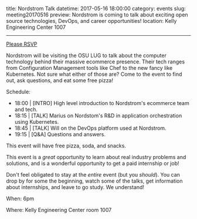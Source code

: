title: Nordstrom Talk
datetime: 2017-05-16 18:00:00
category: events
slug: meeting20170516
preview: Nordstrom is coming to talk about exciting open source technologies, DevOps, and career opportunities!
location: Kelly Engineering Center 1007

---

[Please RSVP](https://goo.gl/forms/mzcSMVtgitXne2Aw2)

Nordstrom will be visiting the OSU LUG to talk about the computer technology behind their massive ecommerce presence. Their tech ranges from Configuration Management tools like Chef to the new fancy like Kubernetes. Not sure what either of those are? Come to the event to find out, ask questions, and eat some free pizza!

Schedule:
- 18:00 | [INTRO] High level introduction to Nordstrom's ecommerce team and tech.
- 18:15 | [TALK] Marius on Nordstom's R&D in application orchestration using Kubernetes.
- 18:45 | [TALK] Will on the DevOps platform used at Nordstrom.
- 19:15 | [Q&A] Questions and answers.

This event will have free pizza, soda, and snacks.

This event is a *great* opportunity to learn about real industry problems and solutions, and is a wonderful opportunity to get a paid internship or job!

Don't feel obligated to stay at the *entire* event (but you *should*). You can drop by for some the beginning, watch some of the talks, get information about internships, and leave to go study. We understand!

When: 6pm

Where: Kelly Engineering Center room 1007
